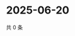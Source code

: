 # 2025-06-20

共 0 条

<!-- BEGIN ZHIHUQUESTIONS -->
<!-- 最后更新时间 Fri Jun 20 2025 05:10:29 GMT+0800 (China Standard Time) -->

<!-- END ZHIHUQUESTIONS -->
